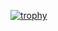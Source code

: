 [![trophy](https://github-profile-trophy.vercel.app/?username=massif-01&theme=flat&title=-Reviews&no-frame=true&no-bg=true&margin-w=5)](https://github.com/ryo-ma/github-profile-trophy)

